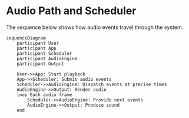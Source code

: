 # Audio Path and Scheduler

The sequence below shows how audio events travel through the system.

```mermaid
sequenceDiagram
    participant User
    participant App
    participant Scheduler
    participant AudioEngine
    participant Output

    User->>App: Start playback
    App->>Scheduler: Submit audio events
    Scheduler->>AudioEngine: Dispatch events at precise times
    AudioEngine->>Output: Render audio
    loop Each audio frame
        Scheduler->>AudioEngine: Provide next events
        AudioEngine->>Output: Produce sound
    end
```
